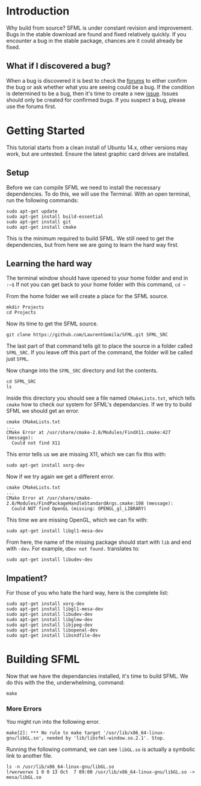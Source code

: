 # Introduction

Why build from source?  SFML is under constant revision and improvement.  Bugs in the stable download are found and fixed relatively quickly.  If you encounter a bug in the stable package, chances are it could already be fixed.  

## What if I discovered a bug?

When a bug is discovered it is best to check the [forums](http://en.sfml-dev.org/forums/) to either confirm the bug or ask whether what you are seeing could be a bug.  If the condition is determined to be a bug, then it's time to create a new [issue](https://github.com/LaurentGomila/SFML/issues).  Issues should only be created for confirmed bugs.  If you suspect a bug, please use the forums first.

# Getting Started

This tutorial starts from a clean install of Ubuntu 14.x, other versions may work, but are untested.
Ensure the latest graphic card drives are installed.

## Setup

Before we can compile SFML we need to install the necessary dependencies.  To do this, we will use the Terminal.
With an open terminal, run the following commands: 

    sudo apt-get update
    sudo apt-get install build-essential
    sudo apt-get install git
    sudo apt-get install cmake
    
This is the minimum required to build SFML.  We still need to get the dependencies, but from here we are going to learn the hard way first.

## Learning the hard way

The terminal window should have opened to your home folder and end in `:~$`
If not you can get back to your home folder with this command, `cd ~`

From the home folder we will create a place for the SFML source.  

    mkdir Projects
    cd Projects
    
Now its time to get the SFML source.

    git clone https://github.com/LaurentGomila/SFML.git SFML_SRC

The last part of that command tells git to place the source in a folder called `SFML_SRC`. If you leave off this part of the command, the folder will be called just `SFML`.

Now change into the `SFML_SRC` directory and list the contents.

    cd SFML_SRC
    ls 

Inside this directory you should see a file named `CMakeLists.txt`, which tells `cmake` how to check our system for SFML's dependancies.  If we try to build SFML we should get an error.

    cmake CMakeLists.txt
    ...
    CMake Error at /usr/share/cmake-2.8/Modules/FindX11.cmake:427 (message):
      Could not find X11

This error tells us we are missing X11, which we can fix this with:

    sudo apt-get install xorg-dev

Now if we try again we get a different error.

    cmake CMakeLists.txt
    ...
    CMake Error at /usr/share/cmake-2.8/Modules/FindPackageHandleStandardArgs.cmake:108 (message):
      Could NOT find OpenGL (missing: OPENGL_gl_LIBRARY)

This time we are missing OpenGL, which we can fix with:

    sudo apt-get install libgl1-mesa-dev

From here, the name of the missing package should start with `lib` and end with `-dev`.
For example, `UDev not found.` translates to:

    sudo apt-get install libudev-dev

## Impatient?

For those of you who hate the hard way, here is the complete list:

    sudo apt-get install xorg-dev
    sudo apt-get install libgl1-mesa-dev
    sudo apt-get install libudev-dev
    sudo apt-get install libglew-dev
    sudo apt-get install libjpeg-dev
    sudo apt-get install libopenal-dev
    sudo apt-get install libsndfile-dev

# Building SFML

Now that we have the dependancies installed, it's time to build SFML.  We do this with the the, underwhelming, command:

    make

### More Errors

You might run into the following error.

    make[2]: *** No rule to make target '/usr/lib/x86_64-linux-gnu/libGL.so', needed by 'lib/libsfml-window.so.2.1'. Stop.

Running the following command, we can see `libGL.so` is actually a symbolic link to another file.

    ls -n /usr/lib/x86_64-linux-gnu/libGL.so
    lrwxrwxrwx 1 0 0 13 Oct  7 09:00 /usr/lib/x86_64-linux-gnu/libGL.so -> mesa/libGL.so



